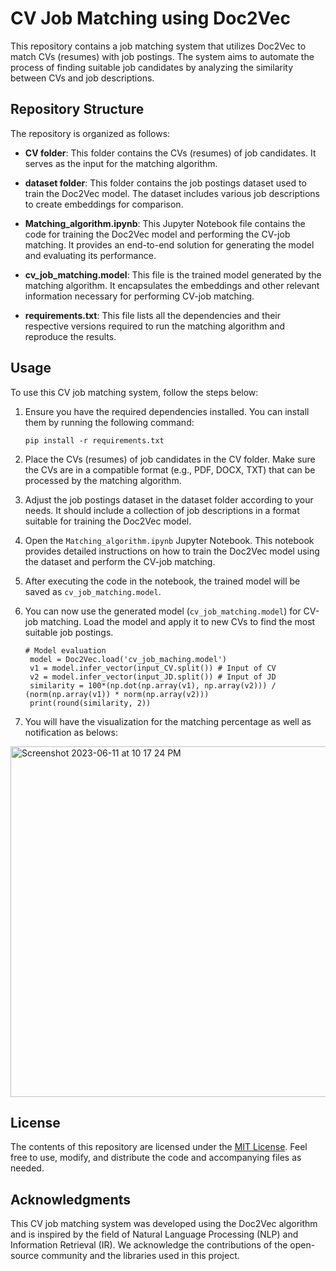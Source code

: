 # CV Job Matching using Doc2Vec

This repository contains a job matching system that utilizes Doc2Vec to match CVs (resumes) with job postings. The system aims to automate the process of finding suitable job candidates by analyzing the similarity between CVs and job descriptions.

## Repository Structure

The repository is organized as follows:

- **CV folder**: This folder contains the CVs (resumes) of job candidates. It serves as the input for the matching algorithm.

- **dataset folder**: This folder contains the job postings dataset used to train the Doc2Vec model. The dataset includes various job descriptions to create embeddings for comparison.

- **Matching_algorithm.ipynb**: This Jupyter Notebook file contains the code for training the Doc2Vec model and performing the CV-job matching. It provides an end-to-end solution for generating the model and evaluating its performance.

- **cv_job_matching.model**: This file is the trained model generated by the matching algorithm. It encapsulates the embeddings and other relevant information necessary for performing CV-job matching.

- **requirements.txt**: This file lists all the dependencies and their respective versions required to run the matching algorithm and reproduce the results.

## Usage

To use this CV job matching system, follow the steps below:

1. Ensure you have the required dependencies installed. You can install them by running the following command:

   ```
   pip install -r requirements.txt
   ```

2. Place the CVs (resumes) of job candidates in the CV folder. Make sure the CVs are in a compatible format (e.g., PDF, DOCX, TXT) that can be processed by the matching algorithm.

3. Adjust the job postings dataset in the dataset folder according to your needs. It should include a collection of job descriptions in a format suitable for training the Doc2Vec model.

4. Open the `Matching_algorithm.ipynb` Jupyter Notebook. This notebook provides detailed instructions on how to train the Doc2Vec model using the dataset and perform the CV-job matching.

5. After executing the code in the notebook, the trained model will be saved as `cv_job_matching.model`.

6. You can now use the generated model (`cv_job_matching.model`) for CV-job matching. Load the model and apply it to new CVs to find the most suitable job postings.


   ```
   # Model evaluation
    model = Doc2Vec.load('cv_job_maching.model')
    v1 = model.infer_vector(input_CV.split()) # Input of CV
    v2 = model.infer_vector(input_JD.split()) # Input of JD
    similarity = 100*(np.dot(np.array(v1), np.array(v2))) / (norm(np.array(v1)) * norm(np.array(v2)))
    print(round(similarity, 2))
   ```
7. You will have the visualization for the matching percentage as well as notification as belows:
<img width="561" alt="Screenshot 2023-06-11 at 10 17 24 PM" src="https://github.com/kirudang/CV-Job-matching/assets/91911269/93041869-4641-4133-99f9-fd723acc89f5">


## License

The contents of this repository are licensed under the [MIT License](LICENSE). Feel free to use, modify, and distribute the code and accompanying files as needed.

## Acknowledgments

This CV job matching system was developed using the Doc2Vec algorithm and is inspired by the field of Natural Language Processing (NLP) and Information Retrieval (IR). We acknowledge the contributions of the open-source community and the libraries used in this project.
